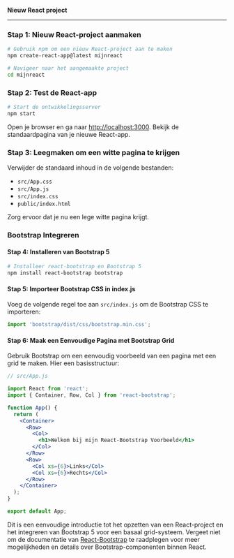 **Nieuw React project**

---

### Stap 1: Nieuw React-project aanmaken
```bash
# Gebruik npm om een nieuw React-project aan te maken
npm create-react-app@latest mijnreact

# Navigeer naar het aangemaakte project
cd mijnreact
```

### Stap 2: Test de React-app
```bash
# Start de ontwikkelingsserver
npm start
```
Open je browser en ga naar [http://localhost:3000](http://localhost:3000). Bekijk de standaardpagina van je nieuwe React-app.

### Stap 3: Leegmaken om een witte pagina te krijgen
Verwijder de standaard inhoud in de volgende bestanden:
- `src/App.css`
- `src/App.js`
- `src/index.css`
- `public/index.html`

Zorg ervoor dat je nu een lege witte pagina krijgt.

### Bootstrap Integreren

#### Stap 4: Installeren van Bootstrap 5
```bash
# Installeer react-bootstrap en Bootstrap 5
npm install react-bootstrap bootstrap
```

#### Stap 5: Importeer Bootstrap CSS in index.js
Voeg de volgende regel toe aan `src/index.js` om de Bootstrap CSS te importeren:
```javascript
import 'bootstrap/dist/css/bootstrap.min.css';
```

#### Stap 6: Maak een Eenvoudige Pagina met Bootstrap Grid
Gebruik Bootstrap om een eenvoudig voorbeeld van een pagina met een grid te maken. Hier een basisstructuur:
```jsx
// src/App.js

import React from 'react';
import { Container, Row, Col } from 'react-bootstrap';

function App() {
  return (
    <Container>
      <Row>
        <Col>
          <h1>Welkom bij mijn React-Bootstrap Voorbeeld</h1>
        </Col>
      </Row>
      <Row>
        <Col xs={6}>Links</Col>
        <Col xs={6}>Rechts</Col>
      </Row>
    </Container>
  );
}

export default App;
```

Dit is een eenvoudige introductie tot het opzetten van een React-project en het integreren van Bootstrap 5 voor een basaal grid-systeem. Vergeet niet om de documentatie van [React-Bootstrap](https://react-bootstrap.github.io/) te raadplegen voor meer mogelijkheden en details over Bootstrap-componenten binnen React.